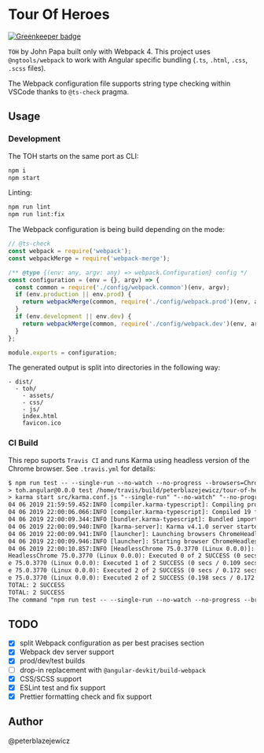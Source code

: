 # Tour Of Heroes

[![Greenkeeper badge](https://badges.greenkeeper.io/peterblazejewicz/tour-of-heroes-webpack.svg)](https://greenkeeper.io/)

`TOH` by John Papa built only with Webpack 4. This project uses `@ngtools/webpack` to work with Angular specific bundling (`.ts`, `.html`, `.css`, `.scss` files).

The Webpack configuration file supports string type checking within VSCode thanks to `@ts-check` pragma.

## Usage

### Development

The TOH starts on the same port as CLI:

```bash
npm i
npm start
```

Linting:

```bash
npm run lint
npm run lint:fix
```

The Webpack configuration is being build depending on the mode:

```js
// @ts-check
const webpack = require('webpack');
const webpackMerge = require('webpack-merge');

/** @type {(env: any, argv: any) => webpack.Configuration} config */
const configuration = (env = {}, argv) => {
  const common = require('./config/webpack.common')(env, argv);
  if (env.production || env.prod) {
    return webpackMerge(common, require('./config/webpack.prod')(env, argv));
  }
  if (env.development || env.dev) {
    return webpackMerge(common, require('./config/webpack.dev')(env, argv));
  }
};

module.exports = configuration;
```

The generated output is split into directories in the following way:

```text
- dist/
  - toh/
    - assets/
    - css/
    - js/
    index.html
    favicon.ico
```

### CI Build

This repo suports `Travis CI` and runs Karma using headless version of the Chrome browser. See `.travis.yml` for details:

```txt
$ npm run test -- --single-run --no-watch --no-progress --browsers=ChromeHeadlessCI
> toh.angular@0.0.0 test /home/travis/build/peterblazejewicz/tour-of-heroes-webpack
> karma start src/karma.conf.js "--single-run" "--no-watch" "--no-progress" "--browsers=ChromeHeadlessCI"
04 06 2019 21:59:59.452:INFO [compiler.karma-typescript]: Compiling project using Typescript 3.5.1
04 06 2019 22:00:06.066:INFO [compiler.karma-typescript]: Compiled 19 files in 6589 ms.
04 06 2019 22:00:09.344:INFO [bundler.karma-typescript]: Bundled imports for 19 file(s) in 2775 ms.
04 06 2019 22:00:09.940:INFO [karma-server]: Karma v4.1.0 server started at http://0.0.0.0:9876/
04 06 2019 22:00:09.941:INFO [launcher]: Launching browsers ChromeHeadlessCI with concurrency unlimited
04 06 2019 22:00:09.946:INFO [launcher]: Starting browser ChromeHeadless
04 06 2019 22:00:10.857:INFO [HeadlessChrome 75.0.3770 (Linux 0.0.0)]: Connected on socket qrBVviQNfeu5peptAAAA with id 23475617
HeadlessChrome 75.0.3770 (Linux 0.0.0): Executed 0 of 2 SUCCESS (0 secs / 0 secs)
e 75.0.3770 (Linux 0.0.0): Executed 1 of 2 SUCCESS (0 secs / 0.109 secs)
e 75.0.3770 (Linux 0.0.0): Executed 2 of 2 SUCCESS (0 secs / 0.172 secs)
e 75.0.3770 (Linux 0.0.0): Executed 2 of 2 SUCCESS (0.198 secs / 0.172 secs)
TOTAL: 2 SUCCESS
TOTAL: 2 SUCCESS
The command "npm run test -- --single-run --no-watch --no-progress --browsers=ChromeHeadlessCI" exited with 0.
```

## TODO

- [x] split Webpack configuration as per best pracises section
- [x] Webpack dev server support
- [x] prod/dev/test builds
- [ ] drop-in replacement with `@angular-devkit/build-webpack`
- [x] CSS/SCSS support
- [x] ESLint test and fix support
- [x] Prettier formatting check and fix support

## Author

@peterblazejewicz
